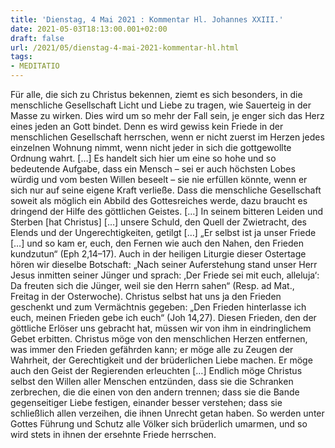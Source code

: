 ```yaml
---
title: 'Dienstag, 4 Mai 2021 : Kommentar Hl. Johannes XXIII.'
date: 2021-05-03T18:13:00.001+02:00
draft: false
url: /2021/05/dienstag-4-mai-2021-kommentar-hl.html
tags: 
- MEDITATIO
---
```


Für alle, die sich zu Christus bekennen, ziemt es sich besonders, in die menschliche Gesellschaft Licht und Liebe zu tragen, wie Sauerteig in der Masse zu wirken. Dies wird um so mehr der Fall sein, je enger sich das Herz eines jeden an Gott bindet. Denn es wird gewiss kein Friede in der menschlichen Gesellschaft herrschen, wenn er nicht zuerst im Herzen jedes einzelnen Wohnung nimmt, wenn nicht jeder in sich die gottgewollte Ordnung wahrt. \[…\] Es handelt sich hier um eine so hohe und so bedeutende Aufgabe, dass ein Mensch – sei er auch höchsten Lobes würdig und vom besten Willen beseelt – sie nie erfüllen könnte, wenn er sich nur auf seine eigene Kraft verließe. Dass die menschliche Gesellschaft soweit als möglich ein Abbild des Gottesreiches werde, dazu braucht es dringend der Hilfe des göttlichen Geistes. \[…\] In seinem bitteren Leiden und Sterben \[hat Christus\] \[…\] unsere Schuld, den Quell der Zwietracht, des Elends und der Ungerechtigkeiten, getilgt \[…\] „Er selbst ist ja unser Friede \[…\] und so kam er, euch, den Fernen wie auch den Nahen, den Frieden kundzutun“ (Eph 2,14–17). Auch in der heiligen Liturgie dieser Ostertage hören wir dieselbe Botschaft: „Nach seiner Auferstehung stand unser Herr Jesus inmitten seiner Jünger und sprach: ‚Der Friede sei mit euch, alleluja‘: Da freuten sich die Jünger, weil sie den Herrn sahen“ (Resp. ad Mat., Freitag in der Osterwoche). Christus selbst hat uns ja den Frieden geschenkt und zum Vermächtnis gegeben: „Den Frieden hinterlasse ich euch, meinen Frieden gebe ich euch“ (Joh 14,27). Diesen Frieden, den der göttliche Erlöser uns gebracht hat, müssen wir von ihm in eindringlichem Gebet erbitten. Christus möge von den menschlichen Herzen entfernen, was immer den Frieden gefährden kann; er möge alle zu Zeugen der Wahrheit, der Gerechtigkeit und der brüderlichen Liebe machen. Er möge auch den Geist der Regierenden erleuchten \[…\] Endlich möge Christus selbst den Willen aller Menschen entzünden, dass sie die Schranken zerbrechen, die die einen von den andern trennen; dass sie die Bande gegenseitiger Liebe festigen, einander besser verstehen; dass sie schließlich allen verzeihen, die ihnen Unrecht getan haben. So werden unter Gottes Führung und Schutz alle Völker sich brüderlich umarmen, und so wird stets in ihnen der ersehnte Friede herrschen.